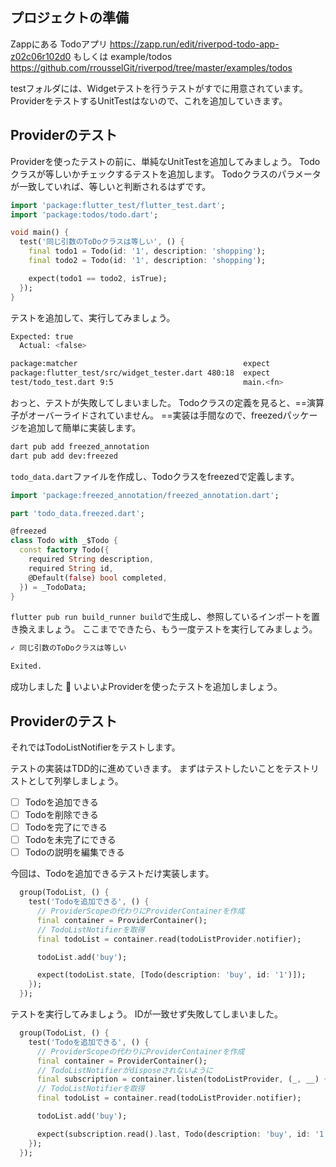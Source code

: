 ## プロジェクトの準備

Zappにある Todoアプリ <https://zapp.run/edit/riverpod-todo-app-z02c06r102d0>
もしくは example/todos <https://github.com/rrousselGit/riverpod/tree/master/examples/todos>

testフォルダには、Widgetテストを行うテストがすでに用意されています。
ProviderをテストするUnitTestはないので、これを追加していきます。

## Providerのテスト

Providerを使ったテストの前に、単純なUnitTestを追加してみましょう。
Todoクラスが等しいかチェックするテストを追加します。
Todoクラスのパラメータが一致していれば、等しいと判断されるはずです。

```dart
import 'package:flutter_test/flutter_test.dart';
import 'package:todos/todo.dart';

void main() {
  test('同じ引数のToDoクラスは等しい', () {
    final todo1 = Todo(id: '1', description: 'shopping');
    final todo2 = Todo(id: '1', description: 'shopping');

    expect(todo1 == todo2, isTrue);
  });
}
```

テストを追加して、実行してみましょう。

```bash
Expected: true
  Actual: <false>

package:matcher                                     expect
package:flutter_test/src/widget_tester.dart 480:18  expect
test/todo_test.dart 9:5                             main.<fn>
```

おっと、テストが失敗してしまいました。
Todoクラスの定義を見ると、==演算子がオーバーライドされていません。
==実装は手間なので、freezedパッケージを追加して簡単に実装します。

```bash
dart pub add freezed_annotation
dart pub add dev:freezed
```

`todo_data.dart`ファイルを作成し、Todoクラスをfreezedで定義します。

```dart
import 'package:freezed_annotation/freezed_annotation.dart';

part 'todo_data.freezed.dart';

@freezed
class Todo with _$Todo {
  const factory Todo({
    required String description,
    required String id,
    @Default(false) bool completed,
  }) = _TodoData;
}
```

`flutter pub run build_runner build`で生成し、参照しているインポートを置き換えましょう。
ここまでできたら、もう一度テストを実行してみましょう。

```bash
✓ 同じ引数のToDoクラスは等しい

Exited.
```

成功しました :tada:
いよいよProviderを使ったテストを追加しましょう。

## Providerのテスト

それではTodoListNotifierをテストします。

テストの実装はTDD的に進めていきます。
まずはテストしたいことをテストリストとして列挙しましょう。

- [ ] Todoを追加できる
- [ ] Todoを削除できる
- [ ] Todoを完了にできる
- [ ] Todoを未完了にできる
- [ ] Todoの説明を編集できる

今回は、Todoを追加できるテストだけ実装します。

```dart
  group(TodoList, () {
    test('Todoを追加できる', () {
      // ProviderScopeの代わりにProviderContainerを作成
      final container = ProviderContainer();
      // TodoListNotifierを取得
      final todoList = container.read(todoListProvider.notifier);

      todoList.add('buy');

      expect(todoList.state, [Todo(description: 'buy', id: '1')]);
    });
  });
```

テストを実行してみましょう。
IDが一致せず失敗してしまいました。

```dart
  group(TodoList, () {
    test('Todoを追加できる', () {
      // ProviderScopeの代わりにProviderContainerを作成
      final container = ProviderContainer();
      // TodoListNotifierがdisposeされないように
      final subscription = container.listen(todoListProvider, (_, __) {});
      // TodoListNotifierを取得
      final todoList = container.read(todoListProvider.notifier);

      todoList.add('buy');

      expect(subscription.read().last, Todo(description: 'buy', id: '1'));
    });
  });
```
